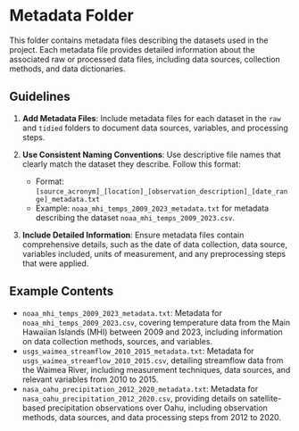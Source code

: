 # Metadata Folder

This folder contains metadata files describing the datasets used in the project.
Each metadata file provides detailed information about the associated raw or processed data files, including data sources, collection methods, and data dictionaries.

## Guidelines

1.  **Add Metadata Files**: Include metadata files for each dataset in the `raw` and `tidied` folders to document data sources, variables, and processing steps.

2.  **Use Consistent Naming Conventions**: Use descriptive file names that clearly match the dataset they describe.
    Follow this format:

    -   Format: `[source_acronym]_[location]_[observation_description]_[date_range]_metadata.txt`
    -   Example: `noaa_mhi_temps_2009_2023_metadata.txt` for metadata describing the dataset `noaa_mhi_temps_2009_2023.csv`.

3.  **Include Detailed Information**: Ensure metadata files contain comprehensive details, such as the date of data collection, data source, variables included, units of measurement, and any preprocessing steps that were applied.

## Example Contents

-   `noaa_mhi_temps_2009_2023_metadata.txt`: Metadata for `noaa_mhi_temps_2009_2023.csv`, covering temperature data from the Main Hawaiian Islands (MHI) between 2009 and 2023, including information on data collection methods, sources, and variables.
-   `usgs_waimea_streamflow_2010_2015_metadata.txt`: Metadata for `usgs_waimea_streamflow_2010_2015.csv`, detailing streamflow data from the Waimea River, including measurement techniques, data sources, and relevant variables from 2010 to 2015.
-   `nasa_oahu_precipitation_2012_2020_metadata.txt`: Metadata for `nasa_oahu_precipitation_2012_2020.csv`, providing details on satellite-based precipitation observations over Oahu, including observation methods, data sources, and data processing steps from 2012 to 2020.
